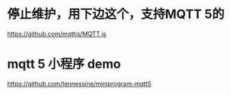 # 停止维护，用下边这个，支持MQTT 5的

https://github.com/mqttjs/MQTT.js

# mqtt 5 小程序 demo
https://github.com/tennessine/miniprogram-mqtt5

